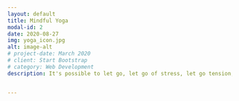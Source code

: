 ```yaml
---
layout: default
title: Mindful Yoga
modal-id: 2
date: 2020-08-27
img: yoga_icon.jpg
alt: image-alt
# project-date: March 2020
# client: Start Bootstrap
# category: Web Development
description: It's possible to let go, let go of stress, let go tension, let go of fear. Surrender to the present moment and allow yourself to enjoy your life as it unfolds right in front of you, right here, right now... What other moment is there?<br><br>Learn to shift yourself into a state of blissful relaxation and enjoy the ride.<br>This is the ultimate opportunity to de-stress and to allow your body and mind to relax. You will go through restorative & calming yoga poses, yogic breathing exercises which will literally melt stress from your body, and end with a relaxing Yoga Nidra. After this yoga class your body will be restored & ready for a lovely weekend!<br><br><b>Location:</b><a href="https://goo.gl/maps/7uMRxu3R6VoAAcSy9">'t Strandpaviljoen Noordzeestraat 20, 3522 PK Utrecht</a>,<br>All classes are socially distanced at a minimum distance of 1.5m. Please bring also bring your own mat.<br>


---
```

